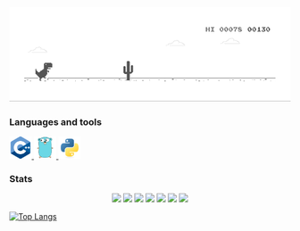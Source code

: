 <!-- ### 領域展延... -->

<p align="center">
  <!-- <img width="460" height="300" src="https://github.com/mellgit/mellgit/blob/main/assets/sukuna.gif"> -->
  <img  src="https://github.com/mellgit/mellgit/blob/main/assets/dino.gif">
</p>

<!-- ## I'm Software Engineer -->

### Languages and tools

<!-- ![Python](https://img.shields.io/badge/-Python-2D283E?style=for-the-badge&logo=python) -->
<!-- ![Go](https://img.shields.io/badge/-Golang-2D283E?style=for-the-badge&logo=go) -->
<!-- ![C++](https://img.shields.io/badge/-C++-2D283E?style=for-the-badge&logo=C%2b%2b) -->

<!-- <h3 align="left">Languages and Tools:</h3> -->
<p align="left"> <a href="https://www.w3schools.com/cpp/" target="_blank" rel="noreferrer"> <img src="https://raw.githubusercontent.com/devicons/devicon/master/icons/cplusplus/cplusplus-original.svg" alt="cplusplus" width="40" height="40"/> </a> 
<a href="https://golang.org" target="_blank" rel="noreferrer"> <img src="https://raw.githubusercontent.com/devicons/devicon/master/icons/go/go-original.svg" alt="go" width="40" height="40"/> </a> 
<a href="https://www.python.org" target="_blank" rel="noreferrer"> <img src="https://raw.githubusercontent.com/devicons/devicon/master/icons/python/python-original.svg" alt="python" width="40" height="40"/> </a> </p>

### Stats

<!-- <p align="center"> -->
<!--   <img width="460" height="300" src="https://github.r2v.ch/codewars?user=mellgit&theme=gradient_purple_dark_by_level&hide_clan=true&top_languages=true"> -->
<!--   <img width="460" height="300" src="https://leetcard.jacoblin.cool/mellgit?animation=true"> -->
<!--   <img width="460" height="300" src="https://github-readme-stats.vercel.app/api?username=mellgit&show_icons=true"> -->
<!-- </p> -->

<div align="center">
  <img src="https://user-images.githubusercontent.com/74038190/213866269-5d00981c-7c98-46d7-8a8e-16f462f15227.gif" width="200" />
  <img src="https://user-images.githubusercontent.com/74038190/213866269-5d00981c-7c98-46d7-8a8e-16f462f15227.gif" width="200" />
  <img src="https://user-images.githubusercontent.com/74038190/213866269-5d00981c-7c98-46d7-8a8e-16f462f15227.gif" width="200" />
  <img width="200"  src="https://github.r2v.ch/codewars?user=mellgit&theme=gradient_purple_dark_by_level&hide_clan=true&top_languages=true">
  <img width="200"  src="https://leetcard.jacoblin.cool/mellgit?animation=true">
  <img width="200"  src="https://github-readme-stats.vercel.app/api?username=mellgit&show_icons=true">
  <img width="200"  src="https://github-readme-stats.vercel.app/api/top-langs/?username=mellgit">
</div>

<!-- <p align="center"> -->
<!--   <img width="460" height="300" src="https://github.r2v.ch/codewars?user=mellgit&theme=gradient_purple_dark_by_level&hide_clan=true&top_languages=true"> -->
<!--   <img width="460" height="300" src="https://leetcard.jacoblin.cool/mellgit?animation=true"> -->
<!--   <img width="460" height="300" src="https://github-readme-stats.vercel.app/api?username=mellgit&show_icons=true"> -->
<!-- </p> -->

[![Top Langs](https://github-readme-stats.vercel.app/api/top-langs/?username=mellgit)](https://github.com/anuraghazra/github-readme-stats)
